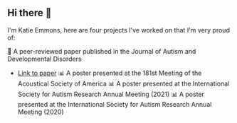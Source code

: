 ## Hi there 👋

I'm Katie Emmons, here are four projects I've worked on that I'm very proud of:

📖 A peer-reviewed paper published in the Journal of Autism and Developmental Disorders
- [Link to paper](https://pubmed.ncbi.nlm.nih.gov/34013478/)
📊 A poster presented at the 181st Meeting of the Acoustical Society of America
📊 A poster presented at the International Society for Autism Research Annual Meeting (2021)
📊 A poster presented at the International Society for Autism Research Annual Meeting (2020)
